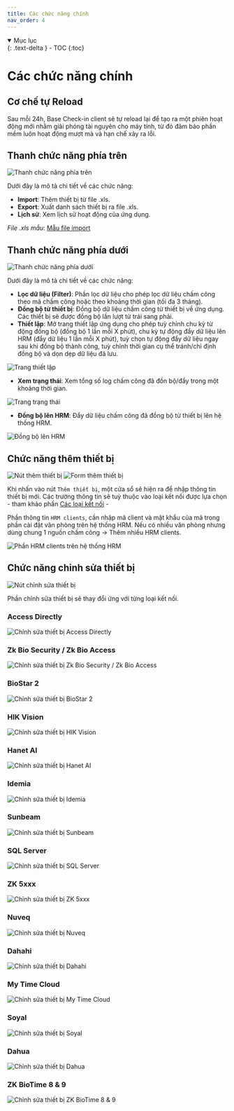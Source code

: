 ```yaml
---
title: Các chức năng chính
nav_order: 4
---
```


<details open markdown="block">
  <summary>
    Mục lục
  </summary>
  {: .text-delta }
- TOC
{:toc}
</details>

# Các chức năng chính

## Cơ chế tự Reload

Sau mỗi 24h, Base Check-in client sẽ tự reload lại để tạo ra một phiên hoạt động mới nhằm giải phóng tài nguyên cho máy tính, từ đó đảm bảo phần mềm luôn hoạt động mượt mà và hạn chế xảy ra lỗi.

## Thanh chức năng phía trên

<img src="{{site.baseurl}}/assets/images/functions_at_top.png" alt="Thanh chức năng phía trên" class="doc-image">

Dưới đây là mô tả chi tiết về các chức năng:

- **Import**: Thêm thiết bị từ file .xls.
- **Export**: Xuất danh sách thiết bị ra file .xls.
- **Lịch sử**: Xem lịch sử hoạt động của ứng dụng.

<i>File .xls mẫu</i>: 
<a href="{{site.baseurl}}/assets/sample/import_devices_sample.xls" download>Mẫu file import</a>

## Thanh chức năng phía dưới

<img src="{{site.baseurl}}/assets/images/functions_at_bottom.png" alt="Thanh chức năng phía dưới" class="doc-image">

Dưới đây là mô tả chi tiết về các chức năng:

- **Lọc dữ liệu (Filter)**: Phần lọc dữ liệu cho phép lọc dữ liệu chấm công theo mã chấm công hoặc theo khoảng thời gian (tối đa 3 tháng).
- **Đồng bộ từ thiết bị**: Đồng bộ dữ liệu chấm công từ thiết bị về ứng dụng. Các thiết bị sẽ được đồng bộ lần lượt từ trái sang phải.
- **Thiết lập**: Mở trang thiết lập ứng dụng cho phép tuỳ chỉnh chu kỳ từ động đồng bộ (đồng bộ 1 lần mỗi X phút), chu kỳ tự động đẩy dữ liệu lên HRM (đẩy dữ liệu 1 lần mỗi X phút), tuỳ chọn tự động đẩy dữ liệu ngay sau khi đồng bộ thành công, tuỳ chỉnh thời gian cụ thể tránh/chỉ định đồng bộ và dọn dẹp dữ liệu đã lưu.

<img src="{{site.baseurl}}/assets/images/setting.png" alt="Trang thiết lập" class="doc-image">

- **Xem trạng thái**: Xem tổng số log chấm công đã đồn bộ/đẩy trong một khoảng thời gian.

<img src="{{site.baseurl}}/assets/images/push_pull_history.png" alt="Trang trạng thái" class="doc-image">

- **Đồng bộ lên HRM**: Đẩy dữ liệu chấm công đã đồng bộ từ thiết bị lên hệ thống HRM.

<img src="{{site.baseurl}}/assets/images/push_to_hrm.png" alt="Đồng bộ lên HRM" class="doc-image">

## Chức năng thêm thiết bị

<img src="{{site.baseurl}}/assets/images/add_device_button.png" alt="Nút thêm thiết bị" class="doc-image">

<img src="{{site.baseurl}}/assets/images/add_device_modal.png" alt="Form thêm thiết bị" class="doc-image">

Khi nhấn vào nút `Thêm thiết bị`, một cửa sổ sẽ hiện ra để nhập thông tin thiết bị mới. Các trường thông tin sẽ tuỳ thuộc vào loại kết nối được lựa chọn - tham khảo phần [Các loại kết nối](/pages/connections/CONNECTIONS_OVERVIEW) -  

Phần thông tin `HRM clients`, cần nhập mã client và mật khẩu của mã trong phần cài đặt văn phòng trên hệ thống HRM. Nếu có nhiều văn phòng nhưng dùng chung 1 nguồn chấm công → Thêm nhiều HRM clients.

<img src="{{site.baseurl}}/assets/images/get_hrm_client.png" alt="Phần HRM clients trên hệ thống HRM" class="doc-image">

## Chức năng chỉnh sửa thiết bị

<img src="{{site.baseurl}}/assets/images/device_setting.png" alt="Nút chỉnh sửa thiết bị">

Phần chỉnh sửa thiết bị sẽ thay đổi ứng với từng loại kết nối.

### Access Directly

<img src="{{site.baseurl}}/assets/images/setting_device_access_directly.png" alt="Chỉnh sửa thiết bị Access Directly" class="doc-image">

### Zk Bio Security / Zk Bio Access

<img src="{{site.baseurl}}/assets/images/setting_device_zkbiosecurity.png" alt="Chỉnh sửa thiết bị Zk Bio Security / Zk Bio Access" class="doc-image">

### BioStar 2

<img src="{{site.baseurl}}/assets/images/setting_device_biostar2.png" alt="Chỉnh sửa thiết bị BioStar 2" class="doc-image">

### HIK Vision

<img src="{{site.baseurl}}/assets/images/setting_device_hikvision.png" alt="Chỉnh sửa thiết bị HIK Vision" class="doc-image">

### Hanet AI

<img src="{{site.baseurl}}/assets/images/setting_device_hanet_ai.png" alt="Chỉnh sửa thiết bị Hanet AI" class="doc-image">

### Idemia

<img src="{{site.baseurl}}/assets/images/setting_device_idemia.png" alt="Chỉnh sửa thiết bị Idemia" class="doc-image">

### Sunbeam

<img src="{{site.baseurl}}/assets/images/setting_device_sunbeam.png" alt="Chỉnh sửa thiết bị Sunbeam" class="doc-image">

### SQL Server

<img src="{{site.baseurl}}/assets/images/setting_device_sql_server.png" alt="Chỉnh sửa thiết bị SQL Server" class="doc-image">

### ZK 5xxx

<img src="{{site.baseurl}}/assets/images/setting_device_zk_5xxx.png" alt="Chỉnh sửa thiết bị ZK 5xxx" class="doc-image">

### Nuveq

<img src="{{site.baseurl}}/assets/images/setting_device_nuveq.png" alt="Chỉnh sửa thiết bị Nuveq" class="doc-image">

### Dahahi

<img src="{{site.baseurl}}/assets/images/setting_device_dahahi.png" alt="Chỉnh sửa thiết bị Dahahi" class="doc-image">

### My Time Cloud

<img src="{{site.baseurl}}/assets/images/setting_device_mytime_cloud.png" alt="Chỉnh sửa thiết bị My Time Cloud" class="doc-image">

### Soyal

<img src="{{site.baseurl}}/assets/images/setting_device_soyal.png" alt="Chỉnh sửa thiết bị Soyal" class="doc-image">

### Dahua

<img src="{{site.baseurl}}/assets/images/setting_device_dahua.png" alt="Chỉnh sửa thiết bị Dahua" class="doc-image">

### ZK BioTime 8 & 9

<img src="{{site.baseurl}}/assets/images/setting_device_zkbiotime.png" alt="Chỉnh sửa thiết bị ZK BioTime 8 & 9" class="doc-image">
